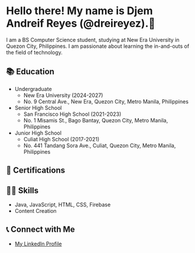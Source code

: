 <h1>Hello there! My name is Djem Andreif Reyes (@dreireyez).👋</h1>
<p>I am a BS Computer Science student, studying at New Era University in Quezon City, Philippines. I am passionate about learning the in-and-outs of the field of technology.</p>
<h2>📚 Education</h2>
<ul>
  <li>Undergraduate
    <ul>
      <li>New Era University (2024-2027)</li>
      <li>No. 9 Central Ave., New Era, Quezon City, Metro Manila, Philippines</li>
    </ul>
  </li>
  <li>Senior High School
    <ul>
      <li>San Francisco High School (2021-2023)</li>
      <li>No. 1 Misamis St., Bago Bantay, Quezon City, Metro Manila, Philippines</li>
    </ul>
  </li>
  <li>Junior High School
    <ul>
      <li>Culiat High School (2017-2021)</li>
      <li>No. 441 Tandang Sora Ave., Culiat, Quezon City, Metro Manila, Philippines</li>
    </ul>
  </li>
</ul>
<h2>📃 Certifications</h2>
<h2>🤹‍♀️ Skills</h2>
<ul>
  <li>Java, JavaScript, HTML, CSS, Firebase</li>
  <li>Content Creation</li>
</ul>
<h2>📞 Connect with Me</h2>
<ul>
  <li><a href="">My LinkedIn Profile</a></li>
</ul>
